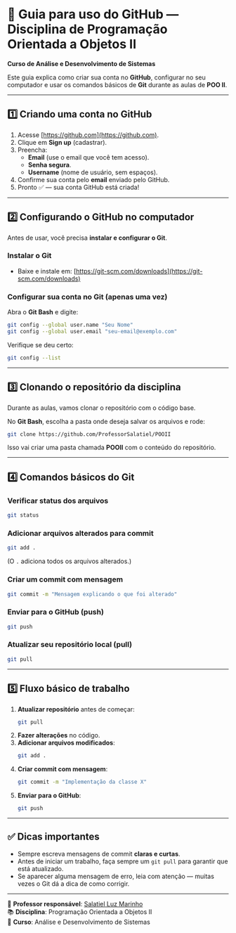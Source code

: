 # 🚀 Guia para uso do GitHub — Disciplina de Programação Orientada a Objetos II  
**Curso de Análise e Desenvolvimento de Sistemas**  

Este guia explica como criar sua conta no **GitHub**, configurar no seu computador e usar os comandos básicos de **Git** durante as aulas de **POO II**.  

---

## 1️⃣ Criando uma conta no GitHub
1. Acesse [https://github.com](https://github.com).
2. Clique em **Sign up** (cadastrar).
3. Preencha:
   - **Email** (use o email que você tem acesso).
   - **Senha segura**.
   - **Username** (nome de usuário, sem espaços).
4. Confirme sua conta pelo **email** enviado pelo GitHub.
5. Pronto ✅ — sua conta GitHub está criada!

---

## 2️⃣ Configurando o GitHub no computador
Antes de usar, você precisa **instalar e configurar o Git**.

### Instalar o Git
- Baixe e instale em: [https://git-scm.com/downloads](https://git-scm.com/downloads)

### Configurar sua conta no Git (apenas uma vez)
Abra o **Git Bash** e digite:

```bash
git config --global user.name "Seu Nome"
git config --global user.email "seu-email@exemplo.com"
```

Verifique se deu certo:
```bash
git config --list
```

---

## 3️⃣ Clonando o repositório da disciplina
Durante as aulas, vamos clonar o repositório com o código base.

No **Git Bash**, escolha a pasta onde deseja salvar os arquivos e rode:

```bash
git clone https://github.com/ProfessorSalatiel/POOII
```

Isso vai criar uma pasta chamada **POOII** com o conteúdo do repositório.

---

## 4️⃣ Comandos básicos do Git

### Verificar status dos arquivos
```bash
git status
```

### Adicionar arquivos alterados para commit
```bash
git add .
```

(O `.` adiciona todos os arquivos alterados.)

### Criar um commit com mensagem
```bash
git commit -m "Mensagem explicando o que foi alterado"
```

### Enviar para o GitHub (push)
```bash
git push
```

### Atualizar seu repositório local (pull)
```bash
git pull
```

---

## 5️⃣ Fluxo básico de trabalho
1. **Atualizar repositório** antes de começar:
   ```bash
   git pull
   ```
2. **Fazer alterações** no código.
3. **Adicionar arquivos modificados**:
   ```bash
   git add .
   ```
4. **Criar commit com mensagem**:
   ```bash
   git commit -m "Implementação da classe X"
   ```
5. **Enviar para o GitHub**:
   ```bash
   git push
   ```

---

## ✅ Dicas importantes
- Sempre escreva mensagens de commit **claras e curtas**.
- Antes de iniciar um trabalho, faça sempre um `git pull` para garantir que está atualizado.
- Se aparecer alguma mensagem de erro, leia com atenção — muitas vezes o Git dá a dica de como corrigir.

---

📌 **Professor responsável**: [Salatiel Luz Marinho](https://github.com/ProfessorSalatiel)  
📚 **Disciplina**: Programação Orientada a Objetos II  
🏫 **Curso**: Análise e Desenvolvimento de Sistemas  
